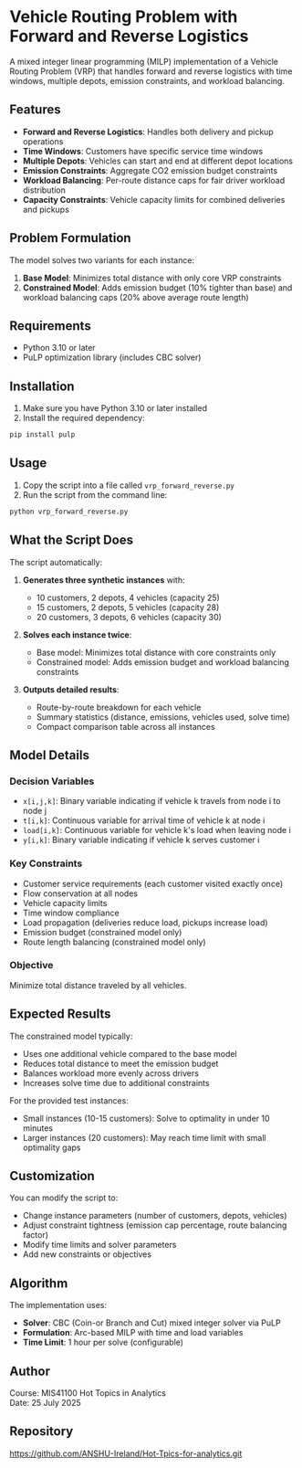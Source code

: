 # Vehicle Routing Problem with Forward and Reverse Logistics

A mixed integer linear programming (MILP) implementation of a Vehicle Routing Problem (VRP) that handles forward and reverse logistics with time windows, multiple depots, emission constraints, and workload balancing.

## Features

- **Forward and Reverse Logistics**: Handles both delivery and pickup operations
- **Time Windows**: Customers have specific service time windows
- **Multiple Depots**: Vehicles can start and end at different depot locations
- **Emission Constraints**: Aggregate CO2 emission budget constraints
- **Workload Balancing**: Per-route distance caps for fair driver workload distribution
- **Capacity Constraints**: Vehicle capacity limits for combined deliveries and pickups

## Problem Formulation

The model solves two variants for each instance:

1. **Base Model**: Minimizes total distance with only core VRP constraints
2. **Constrained Model**: Adds emission budget (10% tighter than base) and workload balancing caps (20% above average route length)

## Requirements

- Python 3.10 or later
- PuLP optimization library (includes CBC solver)

## Installation

1. Make sure you have Python 3.10 or later installed
2. Install the required dependency:

```bash
pip install pulp
```

## Usage

1. Copy the script into a file called `vrp_forward_reverse.py`
2. Run the script from the command line:

```bash
python vrp_forward_reverse.py
```

## What the Script Does

The script automatically:

1. **Generates three synthetic instances** with:
   - 10 customers, 2 depots, 4 vehicles (capacity 25)
   - 15 customers, 2 depots, 5 vehicles (capacity 28)  
   - 20 customers, 3 depots, 6 vehicles (capacity 30)

2. **Solves each instance twice**:
   - Base model: Minimizes total distance with core constraints only
   - Constrained model: Adds emission budget and workload balancing constraints

3. **Outputs detailed results**:
   - Route-by-route breakdown for each vehicle
   - Summary statistics (distance, emissions, vehicles used, solve time)
   - Compact comparison table across all instances

## Model Details

### Decision Variables
- `x[i,j,k]`: Binary variable indicating if vehicle k travels from node i to node j
- `t[i,k]`: Continuous variable for arrival time of vehicle k at node i
- `load[i,k]`: Continuous variable for vehicle k's load when leaving node i
- `y[i,k]`: Binary variable indicating if vehicle k serves customer i

### Key Constraints
- Customer service requirements (each customer visited exactly once)
- Flow conservation at all nodes
- Vehicle capacity limits
- Time window compliance
- Load propagation (deliveries reduce load, pickups increase load)
- Emission budget (constrained model only)
- Route length balancing (constrained model only)

### Objective
Minimize total distance traveled by all vehicles.

## Expected Results

The constrained model typically:
- Uses one additional vehicle compared to the base model
- Reduces total distance to meet the emission budget
- Balances workload more evenly across drivers
- Increases solve time due to additional constraints

For the provided test instances:
- Small instances (10-15 customers): Solve to optimality in under 10 minutes
- Larger instances (20 customers): May reach time limit with small optimality gaps

## Customization

You can modify the script to:
- Change instance parameters (number of customers, depots, vehicles)
- Adjust constraint tightness (emission cap percentage, route balancing factor)
- Modify time limits and solver parameters
- Add new constraints or objectives

## Algorithm

The implementation uses:
- **Solver**: CBC (Coin-or Branch and Cut) mixed integer solver via PuLP
- **Formulation**: Arc-based MILP with time and load variables
- **Time Limit**: 1 hour per solve (configurable)

## Author

Course: MIS41100 Hot Topics in Analytics  
Date: 25 July 2025

## Repository

https://github.com/ANSHU-Ireland/Hot-Tpics-for-analytics.git
